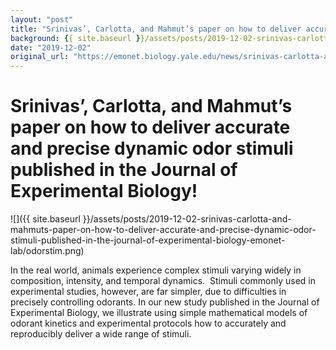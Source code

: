 ```yaml
---
layout: "post"
title: "Srinivas’, Carlotta, and Mahmut’s paper on how to deliver accurate and precise dynamic odor stimuli published in the Journal of Experimental Biology! | Emonet Lab"
background: {{ site.baseurl }}/assets/posts/2019-12-02-srinivas-carlotta-and-mahmuts-paper-on-how-to-deliver-accurate-and-precise-dynamic-odor-stimuli-published-in-the-journal-of-experimental-biology-emonet-lab/odorstim.png
date: "2019-12-02"
original_url: "https://emonet.biology.yale.edu/news/srinivas-carlotta-and-mahmuts-paper-how-deliver-accurate-and-precise-dynamic-odor-stimuli"
---
```

# Srinivas’, Carlotta, and Mahmut’s paper on how to deliver accurate and precise dynamic odor stimuli published in the Journal of Experimental Biology!

![]({{ site.baseurl }}/assets/posts/2019-12-02-srinivas-carlotta-and-mahmuts-paper-on-how-to-deliver-accurate-and-precise-dynamic-odor-stimuli-published-in-the-journal-of-experimental-biology-emonet-lab/odorstim.png)

In the real world, animals experience complex stimuli varying widely in composition, intensity, and temporal dynamics.  Stimuli commonly used in experimental studies, however, are far simpler, due to difficulties in precisely controlling odorants. In our new study published in the Journal of Experimental Biology, we illustrate using simple mathematical models of odorant kinetics and experimental protocols how to accurately and reproducibly deliver a wide range of stimuli.